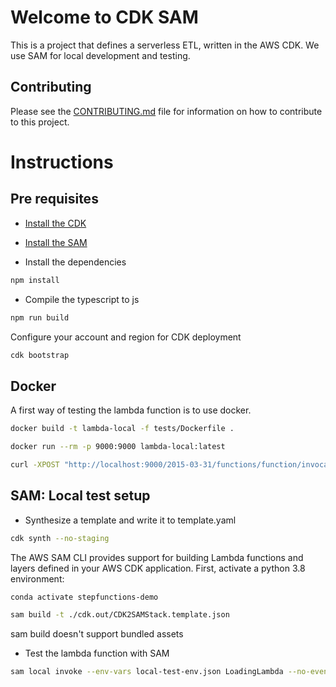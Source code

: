 # Welcome to CDK SAM

This is a project that defines a serverless ETL, written in the AWS CDK.
We use SAM for local development and testing.

## Contributing
Please see the [CONTRIBUTING.md](CONTRIBUTING.md) file for information on how to contribute to this project.


# Instructions

## Pre requisites
- [Install the CDK](https://docs.aws.amazon.com/cdk/v2/guide/getting_started.html)
- [Install the SAM](https://docs.aws.amazon.com/serverless-application-model/latest/developerguide/install-sam-cli.html)

- Install the dependencies
```bash
npm install
```

- Compile the typescript to js
```bash
npm run build
```

Configure your account and region for CDK deployment
```bash
cdk bootstrap
```

## Docker
A first way of testing the lambda function is to use docker.

```bash
docker build -t lambda-local -f tests/Dockerfile .
```

```bash
docker run --rm -p 9000:9000 lambda-local:latest
```

```bash
curl -XPOST "http://localhost:9000/2015-03-31/functions/function/invocations" -d '{}'
```

## SAM: Local test setup
- Synthesize a template and write it to template.yaml
```bash
cdk synth --no-staging
```
The AWS SAM CLI provides support for building Lambda functions and layers defined in your AWS CDK application.
First, activate a python 3.8 environment:

```bash
conda activate stepfunctions-demo
```

```bash
sam build -t ./cdk.out/CDK2SAMStack.template.json
```
sam build doesn't support bundled assets

- Test the lambda function with SAM

```bash
sam local invoke --env-vars local-test-env.json LoadingLambda --no-event -t ./cdk.out/CDK2SAMStack.template.json
```


